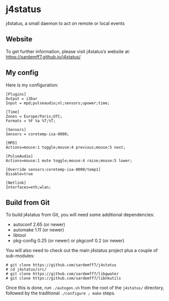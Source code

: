 j4status
========

j4status, a small daemon to act on remote or local events


Website
-------

To get further information, please visit j4status’s website at:
https://sardemff7.github.io/j4status/


My config
---------

Here is my configuration:

    [Plugins]
    Output = i3bar
    Input = mpd;pulseaudio;nl;sensors;upower;time;

    [Time]
    Zones = Europe/Paris;UTC;
    Formats = %F %a %T;%T;

    [Sensors]
    Sensors = coretemp-isa-0000;

    [MPD]
    Actions=mouse:1 toggle;mouse:4 previous;mouse:5 next;

    [PulseAudio]
    Actions=mouse:1 mute toggle;mouse:4 raise;mouse:5 lower;

    [Override sensors:coretemp-isa-0000/temp1]
    Disable=true

    [Netlink]
    Interfaces=eth;wlan;


Build from Git
--------------

To build j4status from Git, you will need some additional dependencies:
- autoconf 2.65 (or newer)
- automake 1.11 (or newer)
- libtool
- pkg-config 0.25 (or newer) or pkgconf 0.2 (or newer)

You will also need to check out the main j4status project plus a couple of
sub-modules:

```
# git clone https://github.com/sardemff7/j4status
# cd j4status/src/
# git clone https://github.com/sardemff7/libgwater
# git clone https://github.com/sardemff7/libnkutils
```

Once this is done, run `./autogen.sh` from the root of the `j4status/` 
directory, followed by the traditional `./configure ; make` steps.

